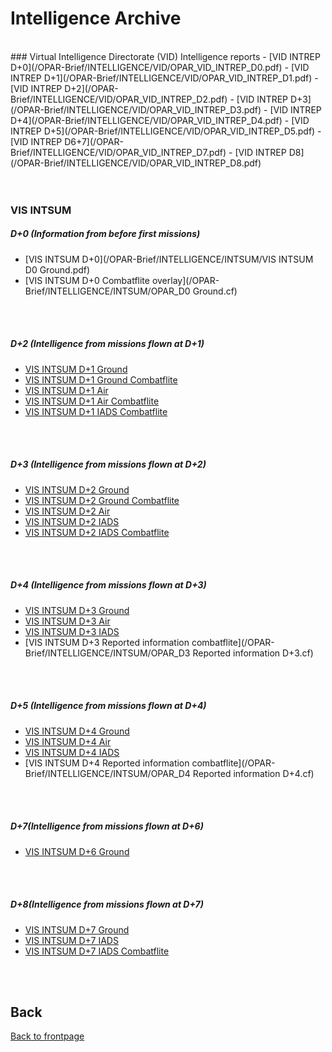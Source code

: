 # Intelligence Archive 
<br>
### Virtual Intelligence Directorate (VID) Intelligence reports
- [VID INTREP D+0](/OPAR-Brief/INTELLIGENCE/VID/OPAR_VID_INTREP_D0.pdf) 
- [VID INTREP D+1](/OPAR-Brief/INTELLIGENCE/VID/OPAR_VID_INTREP_D1.pdf)
- [VID INTREP D+2](/OPAR-Brief/INTELLIGENCE/VID/OPAR_VID_INTREP_D2.pdf)  
- [VID INTREP D+3](/OPAR-Brief/INTELLIGENCE/VID/OPAR_VID_INTREP_D3.pdf) 
- [VID INTREP D+4](/OPAR-Brief/INTELLIGENCE/VID/OPAR_VID_INTREP_D4.pdf) 
- [VID INTREP D+5](/OPAR-Brief/INTELLIGENCE/VID/OPAR_VID_INTREP_D5.pdf) 
- [VID INTREP D6+7](/OPAR-Brief/INTELLIGENCE/VID/OPAR_VID_INTREP_D7.pdf) 
- [VID INTREP D8](/OPAR-Brief/INTELLIGENCE/VID/OPAR_VID_INTREP_D8.pdf) 

<br>
<br>
<br>

### VIS INTSUM
##### D+0 (Information from before first missions)
- [VIS INTSUM D+0](/OPAR-Brief/INTELLIGENCE/INTSUM/VIS INTSUM D0 Ground.pdf) 
- [VIS INTSUM D+0 Combatflite overlay](/OPAR-Brief/INTELLIGENCE/INTSUM/OPAR_D0 Ground.cf) 
<br>
<br>

##### D+2 (Intelligence from missions flown at D+1)
- [VIS INTSUM D+1 Ground](/OPAR-Brief/INTELLIGENCE/INTSUM/VIS_INTSUM_D1_GROUND.pdf) 
- [VIS INTSUM D+1 Ground Combatflite](/OPAR-Brief/INTELLIGENCE/INTSUM/OPAR_D1_Ground.cf) 
- [VIS INTSUM D+1 Air](/OPAR-Brief/INTELLIGENCE/INTSUM/VIS_INTSUM_D1_AIR.pdf) 
- [VIS INTSUM D+1 Air Combatflite](/OPAR-Brief/INTELLIGENCE/INTSUM/OPAR_D1_AIR.cf) 
- [VIS INTSUM D+1 IADS Combatflite](/OPAR-Brief/INTELLIGENCE/INTSUM/OPAR_D1_IADS.cf)
<br>
<br>

##### D+3 (Intelligence from missions flown at D+2)
- [VIS INTSUM D+2 Ground](/OPAR-Brief/INTELLIGENCE/INTSUM/VIS_INTSUM_D2_Ground.pdf) 
- [VIS INTSUM D+2 Ground Combatflite](/OPAR-Brief/INTELLIGENCE/INTSUM/OPAR_D2_Ground.cf) 
- [VIS INTSUM D+2 Air](/OPAR-Brief/INTELLIGENCE/INTSUM/VIS_INTSUM_D2_AIR.pdf) 
- [VIS INTSUM D+2 IADS](/OPAR-Brief/INTELLIGENCE/INTSUM/VIS_INTSUM_D2_IADS.pdf)
- [VIS INTSUM D+2 IADS Combatflite](/OPAR-Brief/INTELLIGENCE/INTSUM/OPAR_D2_IADS.cf) 
<br>
<br>

##### D+4 (Intelligence from missions flown at D+3)
- [VIS INTSUM D+3 Ground](/OPAR-Brief/INTELLIGENCE/INTSUM/VIS_INTSUM_D3_Ground.pdf) 
- [VIS INTSUM D+3 Air](/OPAR-Brief/INTELLIGENCE/INTSUM/VIS_INTSUM_D3_AIR.pdf) 
- [VIS INTSUM D+3 IADS](/OPAR-Brief/INTELLIGENCE/INTSUM/VIS_INTSUM_D3_IADS.pdf)
- [VIS INTSUM D+3 Reported information combatflite](/OPAR-Brief/INTELLIGENCE/INTSUM/OPAR_D3 Reported information D+3.cf) 
<br>
<br>

##### D+5 (Intelligence from missions flown at D+4)
- [VIS INTSUM D+4 Ground](/OPAR-Brief/INTELLIGENCE/INTSUM/VIS_INTSUM_D4_Ground.pdf) 
- [VIS INTSUM D+4 Air](/OPAR-Brief/INTELLIGENCE/INTSUM/VIS_INTSUM_D4_AIR.pdf) 
- [VIS INTSUM D+4 IADS](/OPAR-Brief/INTELLIGENCE/INTSUM/VIS_INTSUM_D4_IADS.pdf)
- [VIS INTSUM D+4 Reported information combatflite](/OPAR-Brief/INTELLIGENCE/INTSUM/OPAR_D4 Reported information D+4.cf) 
<br>
<br>

##### D+7(Intelligence from missions flown at D+6)
- [VIS INTSUM D+6 Ground](/OPAR-Brief/INTELLIGENCE/INTSUM/VIS_INTSUM_D6_Ground.pdf) 
<br>
<br>

##### D+8(Intelligence from missions flown at D+7)
- [VIS INTSUM D+7 Ground](/OPAR-Brief/INTELLIGENCE/INTSUM/VIS_INTSUM_D7_Ground.pdf) 
- [VIS INTSUM D+7 IADS](/OPAR-Brief/INTELLIGENCE/INTSUM/VIS_INTSUM_D7_IADS.pdf) 
- [VIS INTSUM D+7 IADS Combatflite](/OPAR-Brief/INTELLIGENCE/INTSUM/OPAR_D7_IADS.cf) 
<br>
<br>

## Back
[Back to frontpage](https://132nd-vwing.github.io/OPAR-Brief/)